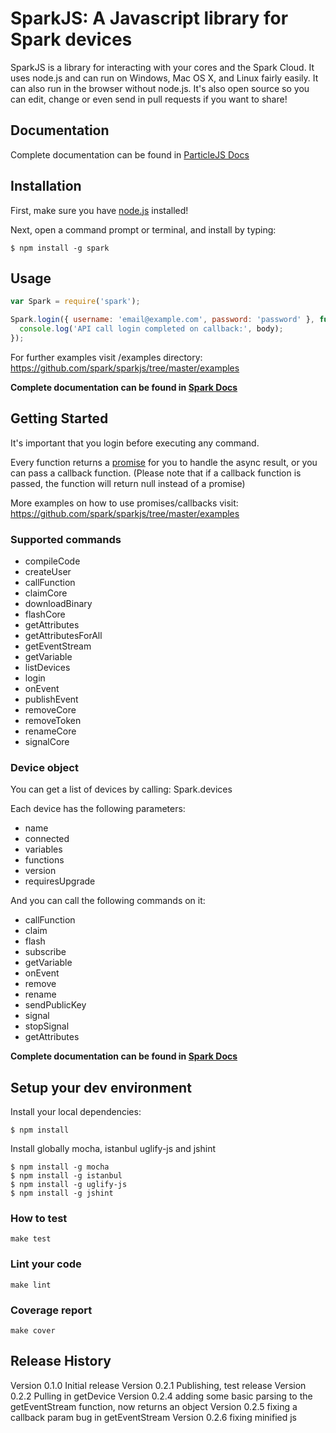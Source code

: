 SparkJS: A Javascript library for Spark devices
=======

SparkJS is a library for interacting with your cores and the Spark Cloud.
It uses node.js and can run on Windows, Mac OS X, and Linux fairly easily. It can also run in the browser without node.js.
It's also open source so you can edit, change or even send in pull requests if you want to share!

## Documentation

Complete documentation can be found in [ParticleJS Docs](http://docs.particle.io/core/javascript/)

## Installation

First, make sure you have [node.js](http://nodejs.org/) installed!

Next, open a command prompt or terminal, and install by typing:

```shell
$ npm install -g spark
```

## Usage

```javascript
var Spark = require('spark');

Spark.login({ username: 'email@example.com', password: 'password' }, function(err, body) {
  console.log('API call login completed on callback:', body);
});
```

For further examples visit /examples directory: https://github.com/spark/sparkjs/tree/master/examples

**Complete documentation can be found in [Spark Docs](http://docs.spark.io/javascript/)**

## Getting Started

It's important that you login before executing any command.

Every function returns a [promise](http://promisesaplus.com/) for you to handle the async result, or you can pass a callback function.
(Please note that if a callback function is passed, the function will return null instead of a promise)

More examples on how to use promises/callbacks visit: https://github.com/spark/sparkjs/tree/master/examples

### Supported commands

* compileCode
* createUser
* callFunction
* claimCore
* downloadBinary
* flashCore
* getAttributes
* getAttributesForAll
* getEventStream
* getVariable
* listDevices
* login
* onEvent
* publishEvent
* removeCore
* removeToken
* renameCore
* signalCore

### Device object

You can get a list of devices by calling: Spark.devices

Each device has the following parameters:

* name
* connected
* variables
* functions
* version
* requiresUpgrade

And you can call the following commands on it:

* callFunction
* claim
* flash
* subscribe
* getVariable
* onEvent
* remove
* rename
* sendPublicKey
* signal
* stopSignal
* getAttributes

**Complete documentation can be found in [Spark Docs](http://docs.spark.io/javascript/)**

## Setup your dev environment

Install your local dependencies:

```shell
$ npm install
```

Install globally mocha, istanbul uglify-js and jshint

```shell
$ npm install -g mocha
$ npm install -g istanbul
$ npm install -g uglify-js
$ npm install -g jshint
```

### How to test

`make test`

### Lint your code

`make lint`

### Coverage report

`make cover`

## Release History

Version 0.1.0 Initial release
Version 0.2.1 Publishing, test release
Version 0.2.2 Pulling in getDevice
Version 0.2.4 adding some basic parsing to the getEventStream function, now returns an object
Version 0.2.5 fixing a callback param bug in getEventStream
Version 0.2.6 fixing minified js

